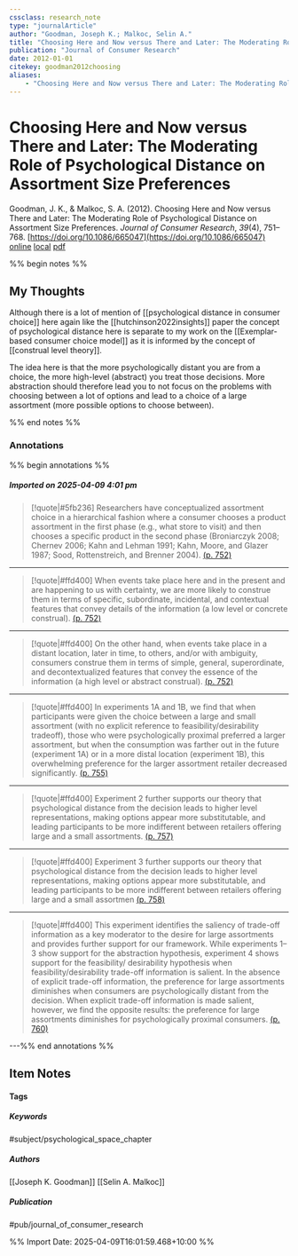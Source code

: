 ```yaml
---
cssclass: research_note
type: "journalArticle"
author: "Goodman, Joseph K.; Malkoc, Selin A."
title: "Choosing Here and Now versus There and Later: The Moderating Role of Psychological Distance on Assortment Size Preferences"
publication: "Journal of Consumer Research"
date: 2012-01-01
citekey: goodman2012choosing
aliases: 
    - "Choosing Here and Now versus There and Later: The Moderating Role of Psychological Distance on Assortment Size Preferences"
---
```


# Choosing Here and Now versus There and Later: The Moderating Role of Psychological Distance on Assortment Size Preferences

Goodman, J. K., & Malkoc, S. A. (2012). Choosing Here and Now versus There and Later: The Moderating Role of Psychological Distance on Assortment Size Preferences. _Journal of Consumer Research_, _39_(4), 751–768. [https://doi.org/10.1086/665047](https://doi.org/10.1086/665047)
[online](http://zotero.org/users/7162438/items/RTKMY7U6) [local](zotero://select/library/items/RTKMY7U6) [pdf](file:///home/gjc216/Zotero/storage/RT4QNJ8D/Goodman%20and%20Malkoc%20-%202012%20-%20Choosing%20Here%20and%20Now%20versus%20There%20and%20Later%20The%20Moderating%20Role%20of%20Psychological%20Distance%20on%20Assor.pdf)
 

 
%% begin notes %%

## My Thoughts

Although there is a lot of mention of [[psychological distance in consumer choice]] here again like the [[hutchinson2022insights]] paper the concept of psychological distance here is separate to my work on the [[Exemplar-based consumer choice model]] as it is informed by the concept of [[construal level theory]].

The idea here is that the more psychologically distant you are from a choice, the more high-level (abstract) you treat those decisions. More abstraction should therefore lead you to not focus on the problems with choosing between a lot of options and lead to a choice of a large assortment (more possible options to choose between).

%% end notes %%

### Annotations

%% begin annotations %%

##### Imported on 2025-04-09 4:01 pm
>[!quote|#5fb236]
>Researchers have conceptualized assortment choice in a hierarchical fashion where a consumer chooses a product assortment in the first phase (e.g., what store to visit) and then chooses a specific product in the second phase (Broniarczyk 2008; Chernev 2006; Kahn and Lehman 1991; Kahn, Moore, and Glazer 1987; Sood, Rottenstreich, and Brenner 2004). [(p. 752)](zotero://open-pdf/library/items/RT4QNJ8D?page=752&annotation=SS7ASAL2)

---
>[!quote|#ffd400]
>When events take place here and in the present and are happening to us with certainty, we are more likely to construe them in terms of specific, subordinate, incidental, and contextual features that convey details of the information (a low level or concrete construal). [(p. 752)](zotero://open-pdf/library/items/RT4QNJ8D?page=752&annotation=EEAX537V)

---
>[!quote|#ffd400]
>On the other hand, when events take place in a distant location, later in time, to others, and/or with ambiguity, consumers construe them in terms of simple, general, superordinate, and decontextualized features that convey the essence of the information (a high level or abstract construal). [(p. 752)](zotero://open-pdf/library/items/RT4QNJ8D?page=752&annotation=3HGMG43W)

---
>[!quote|#ffd400]
>In experiments 1A and 1B, we find that when participants were given the choice between a large and small assortment (with no explicit reference to feasibility/desirability tradeoff), those who were psychologically proximal preferred a larger assortment, but when the consumption was farther out in the future (experiment 1A) or in a more distal location (experiment 1B), this overwhelming preference for the larger assortment retailer decreased significantly. [(p. 755)](zotero://open-pdf/library/items/RT4QNJ8D?page=755&annotation=2YLDJWPV)

---
>[!quote|#ffd400]
>Experiment 2 further supports our theory that psychological distance from the decision leads to higher level representations, making options appear more substitutable, and leading participants to be more indifferent between retailers offering large and a small assortments. [(p. 757)](zotero://open-pdf/library/items/RT4QNJ8D?page=757&annotation=QC7L7DEM)

---
>[!quote|#ffd400]
>Experiment 3 further supports our theory that psychological distance from the decision leads to higher level representations, making options appear more substitutable, and leading participants to be more indifferent between retailers offering large and a small assortmen [(p. 758)](zotero://open-pdf/library/items/RT4QNJ8D?page=758&annotation=QMWK3XRV)

---
>[!quote|#ffd400]
>This experiment identifies the saliency of trade-off information as a key moderator to the desire for large assortments and provides further support for our framework. While experiments 1–3 show support for the abstraction hypothesis, experiment 4 shows support for the feasibility/ desirability hypothesis when feasibility/desirability trade-off information is salient. In the absence of explicit trade-off information, the preference for large assortments diminishes when consumers are psychologically distant from the decision. When explicit trade-off information is made salient, however, we find the opposite results: the preference for large assortments diminishes for psychologically proximal consumers. [(p. 760)](zotero://open-pdf/library/items/RT4QNJ8D?page=760&annotation=WMBG4MQW)

---%% end annotations %%

## Item Notes

#### Tags

##### Keywords

#subject/psychological_space_chapter

##### Authors

[[Joseph K. Goodman]] [[Selin A. Malkoc]]

##### Publication

#pub/journal_of_consumer_research


%% Import Date: 2025-04-09T16:01:59.468+10:00 %%
